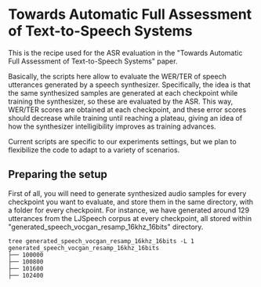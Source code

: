 # Towards Automatic Full Assessment of Text-to-Speech Systems

This is the recipe used for the ASR evaluation in the "Towards Automatic Full Assessment of Text-to-Speech Systems" paper.

Basically, the scripts here allow to evaluate the WER/TER of speech utterances generated by a speech synthesizer. Specifically, the idea is that the same synthesized samples are generated at each checkpoint while training the synthesizer, so these are evaluated by the ASR. This way, WER/TER scores are obtained at each checkpoint, and these error scores should decrease while training until reaching a plateau, giving an idea of how the synthesizer intelligibility improves as training advances.

Current scripts are specific to our experiments settings, but we plan to flexibilize the code to adapt to a variety of scenarios.

## Preparing the setup

First of all, you will need to generate synthesized audio samples for every checkpoint you want to evaluate, and store them in the same directory, with a folder for every checkpoint. For instance, we have generated around 129 utterances from the LJSpeech corpus at every checkpoint, all stored within "generated_speech_vocgan_resamp_16khz_16bits" directory.

```
tree generated_speech_vocgan_resamp_16khz_16bits -L 1
generated_speech_vocgan_resamp_16khz_16bits
├── 100000
├── 100800
├── 101600
├── 102400
```

